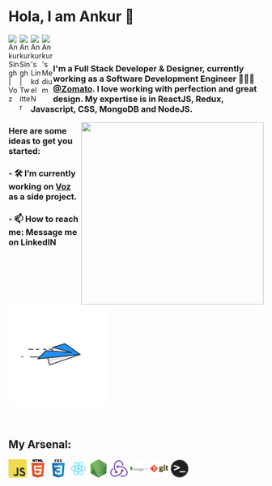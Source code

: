 # Hola, I am Ankur 👋

<a href="https://thevoz.in/profile/skur42">
  <img align="left" alt="Ankur Singh | Voz" width="22px" src="https://res.cloudinary.com/shelby-company-limited/image/upload/v1562446985/voz/dp/2019-07-06T21:03:04.398Z159m6raykjxs0lcy6.png" />
</a>
<a href="https://twitter.com/skur42">
  <img align="left" alt="Ankur Singh | Twitter" width="22px" src="https://cdn.jsdelivr.net/npm/simple-icons@v3/icons/twitter.svg" />
</a>
<a href="https://www.linkedin.com/in/skur42/">
  <img align="left" alt="Ankur's LinkdeIN" width="22px" src="https://cdn.jsdelivr.net/npm/simple-icons@v3/icons/linkedin.svg" />
</a>
<a href="https://medium.com/@skur42">
  <img align="left" alt="Ankur's Medium" width="22px" src="https://cdn.jsdelivr.net/npm/simple-icons@v3/icons/medium.svg" />
</a>

<br />
<br />

### I'm a Full Stack Developer & Designer, currently working as a Software Development Engineer 🙍🏽‍♂️ [@Zomato](https://zomato.com). I love working with perfection and great design. My expertise is in ReactJS, Redux, Javascript, CSS, MongoDB and NodeJS.

<p>
<div class="hello">
  <div class="inner" ><img src="https://raw.githubusercontent.com/auralshin/auralshin/master/assets/animation_500_kckasloz.gif" align="right" height="360" width="360" padding-top:"20"></div>
</div>
</p>

### Here are some ideas to get you started:
### - 🛠 I’m currently working on <a href="https://thevoz.in/" target="__blank">Voz</a> as a side project.
### - 📫 How to reach me: Message me on LinkedIN

<p>
<div class="hello">
  <div class="inner" ><img src="https://raw.githubusercontent.com/auralshin/auralshin/master/assets/animation_300_kckabl3r.gif" height="200" width="200"></div>
</div>
</p>

<br />

## My Arsenal:

<code><img height="36" src="https://raw.githubusercontent.com/github/explore/80688e429a7d4ef2fca1e82350fe8e3517d3494d/topics/javascript/javascript.png"></code>
<code><img height="36" src="https://raw.githubusercontent.com/github/explore/80688e429a7d4ef2fca1e82350fe8e3517d3494d/topics/html/html.png"></code>
<code><img height="36" src="https://raw.githubusercontent.com/github/explore/80688e429a7d4ef2fca1e82350fe8e3517d3494d/topics/css/css.png"></code>
<code><img height="36" src="https://raw.githubusercontent.com/github/explore/80688e429a7d4ef2fca1e82350fe8e3517d3494d/topics/react/react.png"></code>
<code><img height="36" src="https://raw.githubusercontent.com/github/explore/80688e429a7d4ef2fca1e82350fe8e3517d3494d/topics/nodejs/nodejs.png"></code>
<code><img height="36" src="https://raw.githubusercontent.com/github/explore/80688e429a7d4ef2fca1e82350fe8e3517d3494d/topics/redux/redux.png"></code>
<code><img height="36" src="https://raw.githubusercontent.com/github/explore/80688e429a7d4ef2fca1e82350fe8e3517d3494d/topics/mongodb/mongodb.png"></code>
<code><img height="36" src="https://raw.githubusercontent.com/github/explore/80688e429a7d4ef2fca1e82350fe8e3517d3494d/topics/git/git.png"></code>
<code><img height="36" src="https://raw.githubusercontent.com/github/explore/80688e429a7d4ef2fca1e82350fe8e3517d3494d/topics/terminal/terminal.png"></code>
